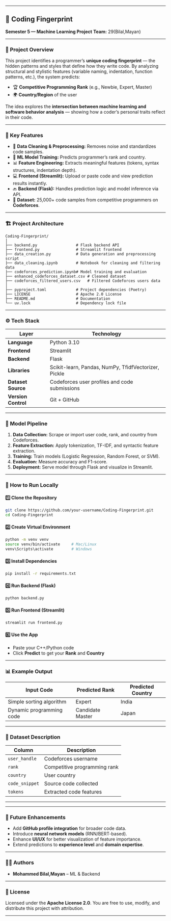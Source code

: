 

---

## 🧠 Coding Fingerprint

**Semester 5 — Machine Learning Project**
**Team:** 29(Bilal,Mayan)

---

### 🚀 Project Overview

This project identifies a programmer’s **unique coding fingerprint** — the hidden patterns and styles that define how they write code.
By analyzing structural and stylistic features (variable naming, indentation, function patterns, etc.), the system predicts:

* 🏆 **Competitive Programming Rank** (e.g., Newbie, Expert, Master)
* 🌍 **Country/Region** of the user

The idea explores the **intersection between machine learning and software behavior analysis** — showing how a coder’s personal traits reflect in their code.

---

### 🧩 Key Features

* 🧹 **Data Cleaning & Preprocessing:** Removes noise and standardizes code samples.
* 🤖 **ML Model Training:** Predicts programmer’s rank and country.
* 📊 **Feature Engineering:** Extracts meaningful features (tokens, syntax structures, indentation depth).
* 💻 **Frontend (Streamlit):** Upload or paste code and view prediction results instantly.
* 🔙 **Backend (Flask):** Handles prediction logic and model inference via API.
* 📁 **Dataset:** 25,000+ code samples from competitive programmers on **Codeforces**.

---

### 🏗️ Project Architecture

```
Coding-Fingerprint/
│
├── backend.py                 # Flask backend API
├── frontend.py                # Streamlit frontend
├── data_creation.py           # Data generation and preprocessing script
├── data_cleaning.ipynb        # Notebook for cleaning and filtering data
├── codeforces_prediction.ipynb# Model training and evaluation
├── enhanced_codeforces_dataset.csv # Cleaned dataset
├── codeforces_filtered_users.csv   # Filtered Codeforces users data
│
├── pyproject.toml             # Project dependencies (Poetry)
├── LICENSE                    # Apache 2.0 License
├── README.md                  # Documentation
└── uv.lock                    # Dependency lock file
```

---

### ⚙️ Tech Stack

| Layer               | Technology                                           |
| ------------------- | ---------------------------------------------------- |
| **Language**        | Python 3.10                                          |
| **Frontend**        | Streamlit                                            |
| **Backend**         | Flask                                                |
| **Libraries**       | Scikit-learn, Pandas, NumPy, TfidfVectorizer, Pickle |
| **Dataset Source**  | Codeforces user profiles and code submissions        |
| **Version Control** | Git + GitHub                                         |

---

### 🧠 Model Pipeline

1. **Data Collection:** Scrape or import user code, rank, and country from Codeforces.
2. **Feature Extraction:** Apply tokenization, TF-IDF, and syntactic feature extraction.
3. **Training:** Train models (Logistic Regression, Random Forest, or SVM).
4. **Evaluation:** Measure accuracy and F1-score.
5. **Deployment:** Serve model through Flask and visualize in Streamlit.

---

### 🧪 How to Run Locally

#### 1️⃣ Clone the Repository

```bash
git clone https://github.com/your-username/Coding-Fingerprint.git
cd Coding-Fingerprint
```

#### 2️⃣ Create Virtual Environment

```bash
python -m venv venv
source venv/bin/activate     # Mac/Linux
venv\Scripts\activate        # Windows
```

#### 3️⃣ Install Dependencies

```bash
pip install -r requirements.txt
```

#### 4️⃣ Run Backend (Flask)

```bash
python backend.py
```

#### 5️⃣ Run Frontend (Streamlit)

```bash
streamlit run frontend.py
```

#### 6️⃣ Use the App

* Paste your C++/Python code
* Click **Predict** to get your **Rank** and **Country**

---

### 📊 Example Output

| Input Code               | Predicted Rank   | Predicted Country |
| ------------------------ | ---------------- | ----------------- |
| Simple sorting algorithm | Expert           | India             |
| Dynamic programming code | Candidate Master | Japan             |

---

### 📁 Dataset Description

| Column         | Description                  |
| -------------- | ---------------------------- |
| `user_handle`  | Codeforces username          |
| `rank`         | Competitive programming rank |
| `country`      | User country                 |
| `code_snippet` | Source code collected        |
| `tokens`       | Extracted code features      |

---



---

### 🌟 Future Enhancements

* Add **GitHub profile integration** for broader code data.
* Introduce **neural network models** (RNN/BERT-based).
* Enhance **UI/UX** for better visualization of feature importance.
* Extend predictions to **experience level** and **domain expertise**.

---

### 👨‍💻 Authors

* **Mohammed Bilal,Mayan** – ML & Backend
  

---

### 📜 License

Licensed under the **Apache License 2.0**.
You are free to use, modify, and distribute this project with attribution.

---


